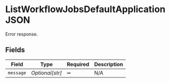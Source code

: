 # ListWorkflowJobsDefaultApplicationJSON

Error response.


## Fields

| Field              | Type               | Required           | Description        |
| ------------------ | ------------------ | ------------------ | ------------------ |
| `message`          | *Optional[str]*    | :heavy_minus_sign: | N/A                |